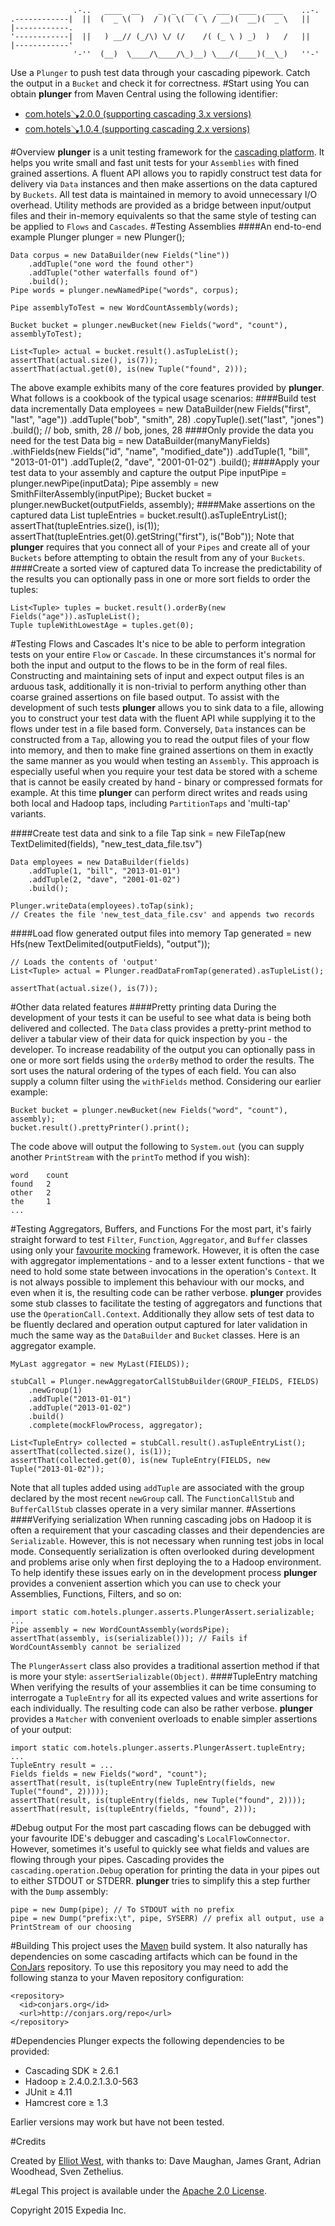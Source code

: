                   .-..   ____  __    _  _  __ _   ___  ____  ____    ..-.
    .------------|  ||  (  _ \(  )  / )( \(  ( \ / __)(  __)(  _ \   ||  |------------.
    '------------|  ||   ) __// (_/\) \/ (/    /( (_ \ ) _)  )   /   ||  |------------'
                  '-''  (__)  \____/\____/\_)__) \___/(____)(__\_)   ''-'
                  
Use a ``Plunger`` to push test data through your cascading pipework. Catch the output in a ``Bucket`` and check it for correctness.
#Start using
You can obtain **plunger** from Maven Central using the following identifier:

* [com.hotels:plunger:2.0.0 (supporting cascading 3.x versions)](http://search.maven.org/#artifactdetails%7Ccom.hotels%7Cplunger%7C2.0.0%7Cjar)
* [com.hotels:plunger:1.0.4 (supporting cascading 2.x versions)](http://search.maven.org/#artifactdetails%7Ccom.hotels%7Cplunger%7C1.0.4%7Cjar)


#Overview
**plunger** is a unit testing framework for the [cascading platform](http://cascading.org "Cascading Application Platform homepage"). It helps you write small and fast unit tests for your ``Assemblies`` with fined grained assertions. A fluent API allows you to rapidly construct test data for delivery via ``Data`` instances and then make assertions on the data captured by ``Buckets``. All test data is maintained in memory to avoid unnecessary I/O overhead. Utility methods are provided as a bridge between input/output files and their in-memory equivalents so that the same style of testing can be applied to ``Flows`` and ``Cascades``.
#Testing Assemblies
####An end-to-end example
    Plunger plunger = new Plunger();
    
    Data corpus = new DataBuilder(new Fields("line"))
        .addTuple("one word the found other")
        .addTuple("other waterfalls found of")
        .build();
    Pipe words = plunger.newNamedPipe("words", corpus);
        
    Pipe assemblyToTest = new WordCountAssembly(words);
    
    Bucket bucket = plunger.newBucket(new Fields("word", "count"), assemblyToTest);
    
    List<Tuple> actual = bucket.result().asTupleList();
    assertThat(actual.size(), is(7));
    assertThat(actual.get(0), is(new Tuple("found", 2)));
The above example exhibits many of the core features provided by **plunger**. What follows is a cookbook of the typical usage scenarios:
####Build test data incrementally 
    Data employees = new DataBuilder(new Fields("first", "last", "age"))
        .addTuple("bob", "smith", 28)
        .copyTuple().set("last", "jones")
        .build();
    // bob, smith, 28
    // bob, jones, 28
####Only provide the data you need for the test
    Data big = new DataBuilder(manyManyFields)
    	.withFields(new Fields("id", "name", "modified_date"))
    	.addTuple(1, "bill", "2013-01-01")
        .addTuple(2, "dave", "2001-01-02")
    	.build();
####Apply your test data to your assembly and capture the output
    Pipe inputPipe = plunger.newPipe(inputData);
    Pipe assembly = new SmithFilterAssembly(inputPipe);
    Bucket bucket = plunger.newBucket(outputFields, assembly);
####Make assertions on the captured data
    List<TupleEntry> tupleEntries = bucket.result().asTupleEntryList();
    assertThat(tupleEntries.size(), is(1));
    assertThat(tupleEntries.get(0).getString("first"), is("Bob"));
Note that **plunger** requires that you connect all of your ``Pipes`` and create all of your ``Buckets`` before attempting to obtain the result from any of your ``Buckets``.
####Create a sorted view of captured data
To increase the predictability of the results you can optionally pass in one or more sort fields to order the tuples:

    List<Tuple> tuples = bucket.result().orderBy(new Fields("age")).asTupleList();
    Tuple tupleWithLowestAge = tuples.get(0);
#Testing Flows and Cascades
It's nice to be able to perform integration tests on your entire ``Flow`` or ``Cascade``. In these circumstances it's normal for both the input and output to the flows to be in the form of real files. Constructing and maintaining sets of input and expect output files is an arduous task, additionally it is non-trivial to perform anything other than coarse grained assertions on file based output. To assist with the development of such tests **plunger** allows you to sink data to a file, allowing you to construct your test data with the fluent API while supplying it to the flows under test in a file based form. Conversely, ``Data`` instances can be constructed from a ``Tap``, allowing you to read the output files of your flow into memory, and then to make fine grained assertions on them in exactly the same manner as you would when testing an ``Assembly``. This approach is especially useful when you require your test data be stored with a scheme that is cannot be easily created by hand - binary or compressed formats for example. At this time **plunger** can perform direct writes and reads using both local and Hadoop taps, including ``PartitionTaps`` and 'multi-tap' variants.

####Create test data and sink to a file
    Tap sink = new FileTap(new TextDelimited(fields), "new_test_data_file.tsv")

    Data employees = new DataBuilder(fields)
        .addTuple(1, "bill", "2013-01-01")
        .addTuple(2, "dave", "2001-01-02")
        .build();
        
    Plunger.writeData(employees).toTap(sink);
    // Creates the file 'new_test_data_file.csv' and appends two records
####Load flow generated output files into memory
    Tap generated = new Hfs(new TextDelimited(outputFields), "output"));

    // Loads the contents of 'output'    
    List<Tuple> actual = Plunger.readDataFromTap(generated).asTupleList();
    
    assertThat(actual.size(), is(7));
#Other data related features
####Pretty printing data
During the development of your tests it can be useful to see what data is being both delivered and collected. The ``Data`` class provides a pretty-print method to deliver a tabular view of their data for quick inspection by you - the developer. To increase readability of the output you can optionally pass in one or more sort fields using the ``orderBy`` method to order the results. The sort uses the natural ordering of the types of each field.  You can also supply a column filter using the ``withFields`` method. Considering our earlier example:

    Bucket bucket = plunger.newBucket(new Fields("word", "count"), assembly);
    bucket.result().prettyPrinter().print();
    
The code above will output the following to ``System.out`` (you can supply another ``PrintStream`` with the ``printTo`` method if you wish):
    
    word    count
    found   2
    other   2
    the     1
    ...
#Testing Aggregators, Buffers, and Functions
For the most part, it's fairly straight forward to test ``Filter``, ``Function``, ``Aggregator``, and ``Buffer`` classes using only your [favourite mocking](https://code.google.com/p/mockito/) framework. However, it is often the case with aggregator implementations - and to a lesser extent functions - that we need to hold some state between invocations in the operation's ``Context``. It is not always possible to implement this behaviour with our mocks, and even when it is, the resulting code can be rather verbose. **plunger** provides some stub classes to facilitate the testing of aggregators and functions that use the ``OperationCall.Context``. Additionally they allow sets of test data to be fluently declared and operation output captured for later validation in much the same way as the ``DataBuilder`` and ``Bucket`` classes. Here is an aggregator example.

    MyLast aggregator = new MyLast(FIELDS));
    
    stubCall = Plunger.newAggregatorCallStubBuilder(GROUP_FIELDS, FIELDS)
        .newGroup(1)
        .addTuple("2013-01-01")
        .addTuple("2013-01-02")
        .build()
        .complete(mockFlowProcess, aggregator);

    List<TupleEntry> collected = stubCall.result().asTupleEntryList();
    assertThat(collected.size(), is(1));
    assertThat(collected.get(0), is(new TupleEntry(FIELDS, new Tuple("2013-01-02"));

Note that all tuples added using ``addTuple`` are associated with the group declared by the most recent ``newGroup`` call. The ``FunctionCallStub`` and ``BufferCallStub`` classes operate in a very similar manner.
#Assertions
####Verifying serialization
When running cascading jobs on Hadoop it is often a requirement that your cascading classes and their dependencies  are ``Serializable``. However, this is not necessary when running test jobs in local mode. Consequently serialization is often overlooked during development and problems arise only when first deploying the to a Hadoop environment. To help identify these issues early on in the development process **plunger** provides a convenient assertion which you can use to check your Assemblies, Functions, Filters, and so on:

    import static com.hotels.plunger.asserts.PlungerAssert.serializable;
    ...
    Pipe assembly = new WordCountAssembly(wordsPipe);
    assertThat(assembly, is(serializable())); // Fails if WordCountAssembly cannot be serialized
The ``PlungerAssert`` class also provides a traditional assertion method if that is more your style: ``assertSerializable(Object)``.
####TupleEntry matching
When verifying the results of your assemblies it can be time consuming to interrogate a ``TupleEntry`` for all its expected values and write assertions for each individually. The resulting code can also be rather verbose. **plunger** provides a ``Matcher`` with convenient overloads to enable simpler assertions of your output:

    import static com.hotels.plunger.asserts.PlungerAssert.tupleEntry;
    ...
    TupleEntry result = ...
    Fields fields = new Fields("word", "count");
    assertThat(result, is(tupleEntry(new TupleEntry(fields, new Tuple("found", 2)))));
    assertThat(result, is(tupleEntry(fields, new Tuple("found", 2))));
    assertThat(result, is(tupleEntry(fields, "found", 2)));

#Debug output
For the most part cascading flows can be debugged with your favourite IDE's debugger and cascading's `LocalFlowConnector`. However, sometimes it's useful to quickly see what fields and values are flowing through your pipes. Cascading provides the `cascading.operation.Debug` operation for printing the data in your pipes out to either STDOUT or STDERR. **plunger** tries to simplify this a step further with the `Dump` assembly:

    pipe = new Dump(pipe); // To STDOUT with no prefix
    pipe = new Dump("prefix:\t", pipe, SYSERR) // prefix all output, use a PrintStream of our choosing

#Building
This project uses the [Maven](http://maven.apache.org/) build system. It also naturally has dependencies on some cascading artifacts which can be found in the [ConJars](http://conjars.org/) repository. To use this repository you may need to add the following stanza to your Maven repository configuration:

    <repository>
      <id>conjars.org</id>
      <url>http://conjars.org/repo</url>
    </repository>

#Dependencies
Plunger expects the following dependencies to be provided:

* Cascading SDK ≥ 2.6.1
* Hadoop ≥ 2.4.0.2.1.3.0-563
* JUnit ≥ 4.11
* Hamcrest core ≥ 1.3

Earlier versions may work but have not been tested.

#Credits

Created by [Elliot West](https://github.com/teabot), with thanks to: Dave Maughan, James Grant, Adrian Woodhead, Sven Zethelius.

#Legal
This project is available under the [Apache 2.0 License](http://www.apache.org/licenses/LICENSE-2.0.html).

Copyright 2015 Expedia Inc.
